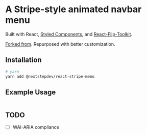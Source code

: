 # A Stripe-style animated navbar menu

Built with React, [Styled Components](https://www.styled-components.com/), and [React-Flip-Toolkit](https://github.com/aholachek/react-flip-toolkit).

[Forked from](https://github.com/aholachek/react-stripe-menu). Repurposed with better customization.

## Installation

```bash
# yarn
yarn add @nextstepdev/react-stripe-menu
```

## Example Usage

```typescript

```

## TODO

- [ ] WAI-ARIA compliance
